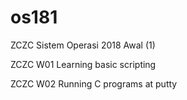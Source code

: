 # os181
ZCZC Sistem Operasi 2018 Awal (1)

ZCZC W01 Learning basic scripting

ZCZC W02 Running C programs at putty
